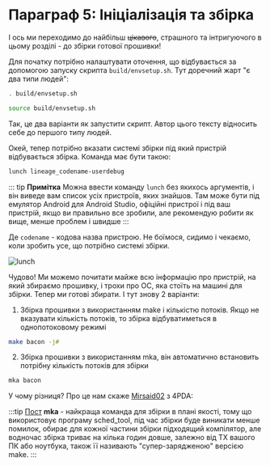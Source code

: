 # Параграф 5: Ініціалізація та збірка

І ось ми переходимо до найбільш ~~цікавого~~, страшного та інтригуючого в цьому розділі - до збірки готової прошивки!

Для початку потрібно налаштувати оточення, що відбувається за допомогою запуску скрипта `build/envsetup.sh`. Тут доречний жарт "є два типи людей":

```bash
. build/envsetup.sh
```

```bash
source build/envsetup.sh
```

Так, це два варіанти як запустити скрипт. Автор цього тексту відносить себе до першого типу людей.

Окей, тепер потрібно вказати системі збірки під який пристрій відбувається збірка. Команда має бути такою:

```bash
lunch lineage_codename-userdebug
```
::: tip **Примітка** 
Можна ввести команду `lunch` без якихось аргументів, і він виведе вам список усіх пристроїв, яких знайшов. Там може бути під емулятор Android для Android Studio, офіційні пристрої і під ваш пристрій, якщо ви правильно все зробили, але рекомендую робити як вище, менше проблем і швидше
:::

Де `codename` - кодова назва пристрою. Не боїмося, сидимо і чекаємо, коли зробить усе, що потрібно системі збірки.

![lunch](/Chapter1/lunch.png)

Чудово! Ми можемо почитати майже всю інформацію про пристрій, на який збираємо прошивку, і трохи про ОС, яка стоїть на машині для збірки. Тепер ми готові збирати. І тут знову 2 варіанти:

1) Збірка прошивки з використанням make і кількістю потоків. Якщо не вказувати кількість потоків, то збірка відбуватиметься в однопотоковому режимі

```bash
make bacon -j#
```

2) Збірка прошивки з використанням mka, він автоматично встановить потрібну кількість потоків для збірки

```bash
mka bacon
```

У чому різниця? Про це нам скаже [Mirsaid02](https://4pda.to/forum/index.php?showuser=4383879) з 4PDA:

:::tip [Пост](https://4pda.to/forum/index.php?showtopic=209610&view=findpost&p=44763389)
**mka** - найкраща команда для збірки в плані якості, тому що використовує програму sched_tool, під час збірки буде виникати менше помилок, обирає для кожної частини збірки підходящий компілятор, але водночас збірка триває на кілька годин довше, залежно від ТХ вашого ПК або ноутбука, також її називають "супер-зарядженою" версією make.
:::
